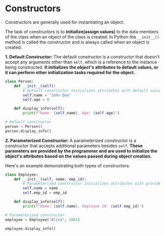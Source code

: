 # Constructors
Constructors are generally used for instantiating an object.  

The task of constructors is to **initialize(assign values)** to the data members of the class when an object of the class is created. In Python the `__init__()` method is called the constructor and is always called when an object is created.

**1. Default Constructor:** The default constructor is a constructor that doesn't accept any arguments other than `self`, which is a reference to the instance being constructed. **It initializes the object's attributes to default values, or it can perform other initialization tasks required for the object.**
```python
class Person:
    def __init__(self):
        # Default constructor initializes attributes with default values
        self.name = "John Doe"
        self.age = 0

    def display_info(self):
        print(f"Name: {self.name}, Age: {self.age}")

# Default constructor
person = Person()  
person.display_info()  
```

**2. Parameterized Constructor:** A parameterized constructor is a constructor that accepts additional parameters besides `self`. **These parameters are provided by the programmer and are used to initialize the object's attributes based on the values passed during object creation.**

Here's an example demonstrating both types of constructors:
```python
class Employee:
    def __init__(self, name, emp_id):
        # Parameterized constructor initializes attributes with provided values
        self.name = name
        self.emp_id = emp_id

    def display_info(self):
        print(f"Name: {self.name}, Employee ID: {self.emp_id}")

# Parameterized constructor
employee = Employee("Alice", 1001)  

employee.display_info()
```